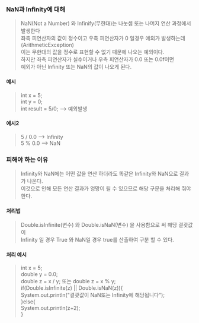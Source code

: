### NaN과 Infinity에 대해
> NaN(Not a Number) 와 Infinify(무한대)는 나눗셈 또는 나머지 연산 과정에서 발생한다  
> 좌측 피연산자의 값이 정수이고 우측 피연산자가 0 일경우 예외가 발생하는데(ArithmeticException)  
> 이는 무한대의 값을 정수로 표현할 수 없기 때문에 나오는 예외이다.  
> 하지만 좌측 피연산자가 실수이거나 우측 피연산자가 0.0 또는 0.0f이면  
> 예외가 아닌 Infinity 또는 NaN의 값이 나오게 된다.  

#### 예시
> int x = 5;  
> int y = 0;  
> int result = 5/0; --> 예외발생 

#### 예시2
> 5 / 0.0 --> Infinity  
> 5 % 0.0 --> NaN  

### 피해야 하는 이유
> Infinity와 NaN에는 어떤 값을 연산 하더라도 똑같은 Infinity와 NaN으로 결과가 나온다.  
> 이것으로 인해 모든 연산 결과가 엉망이 될 수 있으므로 해당 구문을 처리해 줘야 한다.

#### 처리법
> Double.isInfinite(변수) 와 Double.isNaN(변수) 을 사용함으로 써 해당 결괏값이  
> Infinity 일 경우 True 와 NaN일 경우 true를 산출하여 구분 할 수 있다.

#### 처리 예시
> int x = 5;  
> double y = 0.0;   
> double z = x / y;  또는 double z = x % y;  
> if(Double.isInfinite(z) || Double.isNaN(z)){  
		System.out.println("결괏값이 NaN또는 Infinity에 해당됩니다");  
	}else{  
		System.out.println(z+2);  
	}  